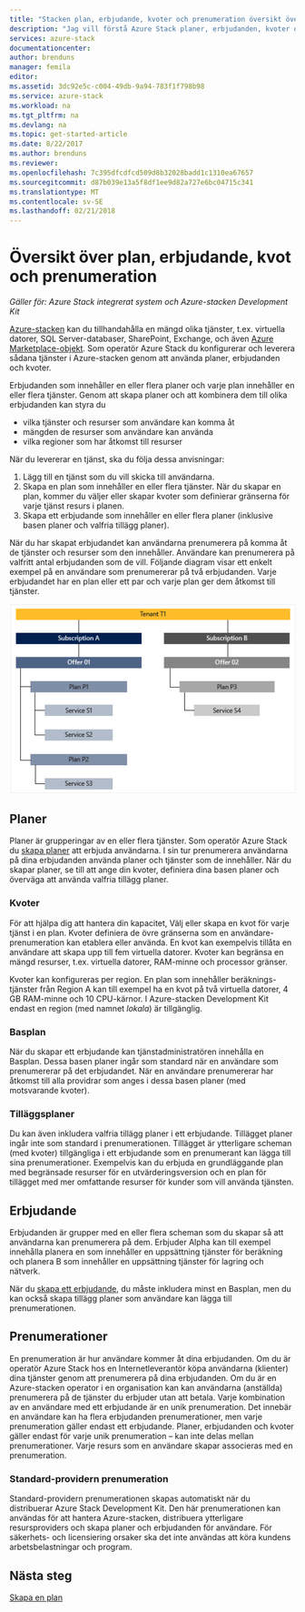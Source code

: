 ```yaml
---
title: "Stacken plan, erbjudande, kvoter och prenumeration översikt över Azure | Microsoft Docs"
description: "Jag vill förstå Azure Stack planer, erbjudanden, kvoter och prenumerationer som en moln-operator."
services: azure-stack
documentationcenter: 
author: brenduns
manager: femila
editor: 
ms.assetid: 3dc92e5c-c004-49db-9a94-783f1f798b98
ms.service: azure-stack
ms.workload: na
ms.tgt_pltfrm: na
ms.devlang: na
ms.topic: get-started-article
ms.date: 8/22/2017
ms.author: brenduns
ms.reviewer: 
ms.openlocfilehash: 7c395dfcdfcd509d8b32028badd1c1310ea67657
ms.sourcegitcommit: d87b039e13a5f8df1ee9d82a727e6bc04715c341
ms.translationtype: MT
ms.contentlocale: sv-SE
ms.lasthandoff: 02/21/2018
---
```

# <a name="plan-offer-quota-and-subscription-overview"></a>Översikt över plan, erbjudande, kvot och prenumeration

*Gäller för: Azure Stack integrerat system och Azure-stacken Development Kit*

[Azure-stacken](azure-stack-poc.md) kan du tillhandahålla en mängd olika tjänster, t.ex. virtuella datorer, SQL Server-databaser, SharePoint, Exchange, och även [Azure Marketplace-objekt](azure-stack-marketplace-azure-items.md). Som operatör Azure Stack du konfigurerar och leverera sådana tjänster i Azure-stacken genom att använda planer, erbjudanden och kvoter.

Erbjudanden som innehåller en eller flera planer och varje plan innehåller en eller flera tjänster. Genom att skapa planer och att kombinera dem till olika erbjudanden kan styra du
- vilka tjänster och resurser som användare kan komma åt
- mängden de resurser som användare kan använda
- vilka regioner som har åtkomst till resurser

När du levererar en tjänst, ska du följa dessa anvisningar:

1. Lägg till en tjänst som du vill skicka till användarna.
2. Skapa en plan som innehåller en eller flera tjänster. När du skapar en plan, kommer du väljer eller skapar kvoter som definierar gränserna för varje tjänst resurs i planen.
3. Skapa ett erbjudande som innehåller en eller flera planer (inklusive basen planer och valfria tillägg planer).

När du har skapat erbjudandet kan användarna prenumerera på komma åt de tjänster och resurser som den innehåller. Användare kan prenumerera på valfritt antal erbjudanden som de vill. Följande diagram visar ett enkelt exempel på en användare som prenumererar på två erbjudanden. Varje erbjudandet har en plan eller ett par och varje plan ger dem åtkomst till tjänster.

![](media/azure-stack-key-features/image4.png)

## <a name="plans"></a>Planer

Planer är grupperingar av en eller flera tjänster. Som operatör Azure Stack du [skapa planer](azure-stack-create-plan.md) att erbjuda användarna. I sin tur prenumerera användarna på dina erbjudanden använda planer och tjänster som de innehåller. När du skapar planer, se till att ange din kvoter, definiera dina basen planer och överväga att använda valfria tillägg planer.

### <a name="quotas"></a>Kvoter

För att hjälpa dig att hantera din kapacitet, Välj eller skapa en kvot för varje tjänst i en plan. Kvoter definiera de övre gränserna som en användare-prenumeration kan etablera eller använda. En kvot kan exempelvis tillåta en användare att skapa upp till fem virtuella datorer. Kvoter kan begränsa en mängd resurser, t.ex. virtuella datorer, RAM-minne och processor gränser.

Kvoter kan konfigureras per region. En plan som innehåller beräknings-tjänster från Region A kan till exempel ha en kvot på två virtuella datorer, 4 GB RAM-minne och 10 CPU-kärnor. I Azure-stacken Development Kit endast en region (med namnet *lokala*) är tillgänglig.

### <a name="base-plan"></a>Basplan

När du skapar ett erbjudande kan tjänstadministratören innehålla en Basplan. Dessa basen planer ingår som standard när en användare som prenumererar på det erbjudandet. När en användare prenumererar har åtkomst till alla providrar som anges i dessa basen planer (med motsvarande kvoter).

### <a name="add-on-plans"></a>Tilläggsplaner

Du kan även inkludera valfria tillägg planer i ett erbjudande. Tillägget planer ingår inte som standard i prenumerationen. Tillägget är ytterligare scheman (med kvoter) tillgängliga i ett erbjudande som en prenumerant kan lägga till sina prenumerationer. Exempelvis kan du erbjuda en grundläggande plan med begränsade resurser för en utvärderingsversion och en plan för tillägget med mer omfattande resurser för kunder som vill använda tjänsten.

## <a name="offers"></a>Erbjudande

Erbjudanden är grupper med en eller flera scheman som du skapar så att användarna kan prenumerera på dem. Erbjuder Alpha kan till exempel innehålla planera en som innehåller en uppsättning tjänster för beräkning och planera B som innehåller en uppsättning tjänster för lagring och nätverk. 

När du [skapa ett erbjudande](azure-stack-create-offer.md), du måste inkludera minst en Basplan, men du kan också skapa tillägg planer som användare kan lägga till prenumerationen.


## <a name="subscriptions"></a>Prenumerationer

En prenumeration är hur användare kommer åt dina erbjudanden. Om du är operatör Azure Stack hos en Internetleverantör köpa användarna (klienter) dina tjänster genom att prenumerera på dina erbjudanden. Om du är en Azure-stacken operator i en organisation kan kan användarna (anställda) prenumerera på de tjänster du erbjuder utan att betala. Varje kombination av en användare med ett erbjudande är en unik prenumeration. Det innebär en användare kan ha flera erbjudanden prenumerationer, men varje prenumeration gäller endast ett erbjudande. Planer, erbjudanden och kvoter gäller endast för varje unik prenumeration – kan inte delas mellan prenumerationer. Varje resurs som en användare skapar associeras med en prenumeration.


### <a name="default-provider-subscription"></a>Standard-providern prenumeration

Standard-providern prenumerationen skapas automatiskt när du distribuerar Azure Stack Development Kit. Den här prenumerationen kan användas för att hantera Azure-stacken, distribuera ytterligare resursproviders och skapa planer och erbjudanden för användare. För säkerhets- och licensiering orsaker ska det inte användas att köra kundens arbetsbelastningar och program. 

## <a name="next-steps"></a>Nästa steg

[Skapa en plan](azure-stack-create-plan.md)
